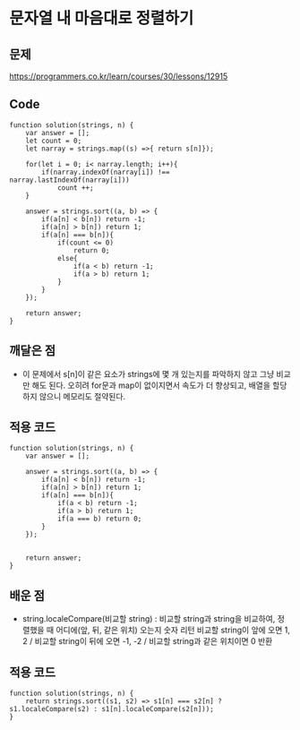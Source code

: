 문자열 내 마음대로 정렬하기
=============================
   
문제
----          
https://programmers.co.kr/learn/courses/30/lessons/12915     

Code
-----
```
function solution(strings, n) {
    var answer = []; 
    let count = 0;
    let narray = strings.map((s) =>{ return s[n]});
    
    for(let i = 0; i< narray.length; i++){
        if(narray.indexOf(narray[i]) !== narray.lastIndexOf(narray[i]))
            count ++;
    }
    
    answer = strings.sort((a, b) => {
        if(a[n] < b[n]) return -1;
        if(a[n] > b[n]) return 1;
        if(a[n] === b[n]){
            if(count <= 0)
                return 0;
            else{
                if(a < b) return -1;
                if(a > b) return 1;
            }
        }
    });
 
    return answer;
}
```           
깨달은 점
-----------         
 - 이 문제에서 s[n]이 같은 요소가 strings에 몇 개 있는지를 파악하지 않고 그냥 비교만 해도 된다.
    오히려 for문과 map이 없이지면서 속도가 더 향상되고, 배열을 할당하지 않으니 메모리도 절약된다.
    
적용 코드
---------
```
function solution(strings, n) {
    var answer = []; 
    
    answer = strings.sort((a, b) => {
        if(a[n] < b[n]) return -1;
        if(a[n] > b[n]) return 1;
        if(a[n] === b[n]){
            if(a < b) return -1;
            if(a > b) return 1;
            if(a === b) return 0;
        }
    });
    

    return answer;
}
```


배운 점
---------
 - string.localeCompare(비교할 string) : 비교할 string과 string을 비교하여, 정렬했을 때 어디에(앞, 뒤, 같은 위치) 오는지 숫자 리턴
   비교할 string이 앞에 오면 1, 2 / 비교할 string이 뒤에 오면 -1, -2 / 비교할 string과 같은 위치이면 0 반환
   
적용 코드
---------
```
function solution(strings, n) {
    return strings.sort((s1, s2) => s1[n] === s2[n] ? s1.localeCompare(s2) : s1[n].localeCompare(s2[n]));
}
```
